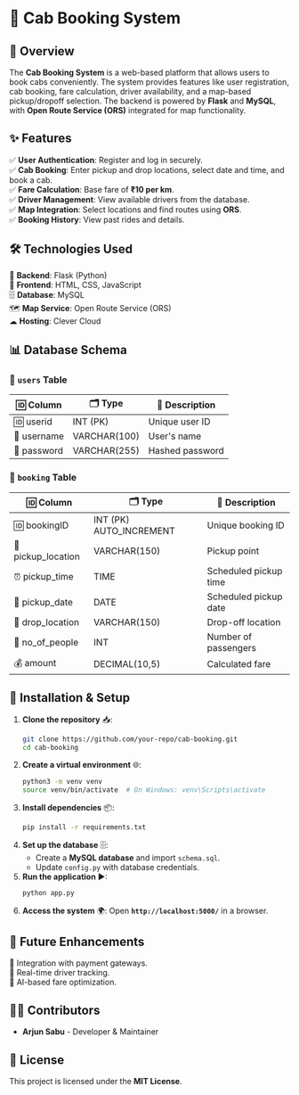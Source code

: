 # 🚖 Cab Booking System

## 📌 Overview
The **Cab Booking System** is a web-based platform that allows users to book cabs conveniently. The system provides features like user registration, cab booking, fare calculation, driver availability, and a map-based pickup/dropoff selection. The backend is powered by **Flask** and **MySQL**, with **Open Route Service (ORS)** integrated for map functionality.

## ✨ Features
✅ **User Authentication**: Register and log in securely.  
✅ **Cab Booking**: Enter pickup and drop locations, select date and time, and book a cab.  
✅ **Fare Calculation**: Base fare of **₹10 per km**.  
✅ **Driver Management**: View available drivers from the database.  
✅ **Map Integration**: Select locations and find routes using **ORS**.  
✅ **Booking History**: View past rides and details.  

## 🛠 Technologies Used
🚀 **Backend**: Flask (Python)  
🎨 **Frontend**: HTML, CSS, JavaScript  
🗄 **Database**: MySQL  
🗺 **Map Service**: Open Route Service (ORS)  
☁ **Hosting**: Clever Cloud  

## 📊 Database Schema
### 📌 `users` Table
| 🆔 Column   | 🗂 Type         | 📝 Description |
|------------|---------------|----------------|
| 🆔 userid  | INT (PK)      | Unique user ID |
| 👤 username | VARCHAR(100)  | User's name |
| 🔑 password | VARCHAR(255)  | Hashed password |

### 📌 `booking` Table
| 🆔 Column         | 🗂 Type                | 📝 Description |
|------------------|-------------------|-------------|
| 🆔 bookingID     | INT (PK) AUTO_INCREMENT | Unique booking ID |
| 📍 pickup_location | VARCHAR(150)       | Pickup point |
| ⏰ pickup_time   | TIME               | Scheduled pickup time |
| 📅 pickup_date   | DATE               | Scheduled pickup date |
| 🏁 drop_location  | VARCHAR(150)       | Drop-off location |
| 👥 no_of_people  | INT                | Number of passengers |
| 💰 amount        | DECIMAL(10,5)      | Calculated fare |

## 🚀 Installation & Setup
1. **Clone the repository** 📥:
   ```bash
   git clone https://github.com/your-repo/cab-booking.git
   cd cab-booking
   ```
2. **Create a virtual environment** 🌐:
   ```bash
   python3 -m venv venv
   source venv/bin/activate  # On Windows: venv\Scripts\activate
   ```
3. **Install dependencies** 📦:
   ```bash
   pip install -r requirements.txt
   ```
4. **Set up the database** 🗄:
   - Create a **MySQL database** and import `schema.sql`.
   - Update `config.py` with database credentials.
5. **Run the application** ▶:
   ```bash
   python app.py
   ```
6. **Access the system** 🌍:
   Open **`http://localhost:5000/`** in a browser.

## 🔮 Future Enhancements
🚖 Integration with payment gateways.  
📍 Real-time driver tracking.  
🤖 AI-based fare optimization.  

## 👨‍💻 Contributors
- **Arjun Sabu** - Developer & Maintainer  

## 📜 License
This project is licensed under the **MIT License**.

